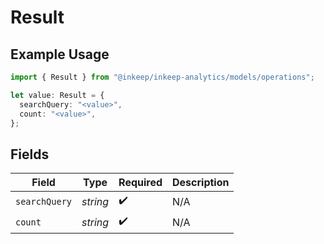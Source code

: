 # Result

## Example Usage

```typescript
import { Result } from "@inkeep/inkeep-analytics/models/operations";

let value: Result = {
  searchQuery: "<value>",
  count: "<value>",
};
```

## Fields

| Field              | Type               | Required           | Description        |
| ------------------ | ------------------ | ------------------ | ------------------ |
| `searchQuery`      | *string*           | :heavy_check_mark: | N/A                |
| `count`            | *string*           | :heavy_check_mark: | N/A                |